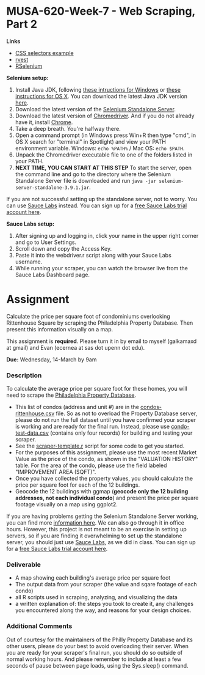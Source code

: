 # MUSA-620-Week-7 - Web Scraping, Part 2

**Links**
* [CSS selectors example](https://blueshift.io/selectors3.html)
* [rvest](https://cran.r-project.org/web/packages/rvest/rvest.pdf)
* [RSelenium](https://cran.r-project.org/web/packages/RSelenium/RSelenium.pdf)

**Selenium setup:**
1. Install Java JDK, following [these intructions for Windows](https://docs.oracle.com/javase/8/docs/technotes/guides/install/windows_jdk_install.html) or [these instructions for OS X](https://docs.oracle.com/javase/8/docs/technotes/guides/install/mac_jdk.html). You can download the latest Java JDK version [here](http://www.oracle.com/technetwork/java/javase/downloads/index.html).
2. Download the latest version of the [Selenium Standalone Server](http://www.seleniumhq.org/download/).
3. Download the latest version of [Chromedriver](https://sites.google.com/a/chromium.org/chromedriver/). And if you do not already have it, install [Chrome](https://www.google.com/chrome/).
4. Take a deep breath. You're halfway there.
5. Open a command prompt (in Windows press Win+R then type "cmd", in OS X search for "terminal" in Spotlight) and view your PATH environment variable. Windows: `echo %PATH%` / Mac OS: `echo $PATH`.
6. Unpack the Chromedriver executable file to one of the folders listed in your PATH.
7. **NEXT TIME, YOU CAN START AT THIS STEP** To start the server, open the command line and go to the directory where the Selenium Standalone Server file is downloaded and run `java -jar selenium-server-standalone-3.9.1.jar`.

If you are not successful setting up the standalone server, not to worry. You can use [Sauce Labs](https://saucelabs.com/) instead. You can sign up for a [free Sauce Labs trial account here](https://saucelabs.com/signup/trial).

**Sauce Labs setup:**
1. After signing up and logging in, click your name in the upper right corner and go to User Settings.
2. Scroll down and copy the Access Key.
3. Paste it into the webdriver.r script along with your Sauce Labs username.
4. While running your scraper, you can watch the browser live from the Sauce Labs Dashboard page.




# Assignment <a id="assignment"></a>

Calculate the price per square foot of condominiums overlooking Rittenhouse Square by scraping the Philadelphia Property Database. Then present this information visually on a map.

This assignment is **required**. Please turn it in by email to myself (galkamaxd at gmail) and Evan (ecernea at sas dot upenn dot edu).

**Due:** Wednesday, 14-March by 9am

### Description

To calculate the average price per square foot for these homes, you will need to scrape the [Philadelphia Property Database](http://property.phila.gov/).

* This list of condos (address and unit #) are in the [condos-rittenhouse.csv](https://github.com/MUSA-620-Spring-2018/MUSA-620-Week-7/blob/master/condos-rittenhouse.csv) file. So as not to overload the Property Database server, please do not run the full dataset until you have confirmed your scraper is working and are ready for the final run. Instead, please use [condo-test-data.csv](https://github.com/MUSA-620-Spring-2018/MUSA-620-Week-7/blob/master/condo-test-data.csv) (contains only four records) for building and testing your scraper.
* See the [scraper-template.r](https://github.com/MUSA-620-Spring-2018/MUSA-620-Week-7/blob/master/scraper-template.r) script for some code to get you started.
* For the purposes of this assignment, please use the most recent Market Value as the price of the condo, as shown in the "VALUATION HISTORY" table. For the area of the condo, please use the field labeled "IMPROVEMENT AREA (SQFT)".
* Once you have collected the property values, you should calculate the price per square foot for each of the 12 buildings.
* Geocode the 12 buildings with ggmap (**geocode only the 12 building addresses, not each individual condo**) and present the price per square footage visually on a map using ggplot2.

If you are having problems getting the Selenium Standalone Server working, you can find more [information here](https://cran.r-project.org/web/packages/RSelenium/vignettes/RSelenium-basics.html). We can also go through it in office hours. However, this project is not meant to be an exercise in setting up servers, so if you are finding it overwhelming to set up the standalone server, you should just use [Sauce Labs](https://saucelabs.com/), as we did in class. You can sign up for a [free Sauce Labs trial account here](https://saucelabs.com/signup/trial).

### Deliverable

- A map showing each building's average price per square foot
- The output data from your scraper (the value and sqare footage of each condo)
- all R scripts used in scraping, analyzing, and visualizing the data
- a written explanation of: the steps you took to create it, any challenges you encountered along the way, and reasons for your design choices.

### Additional Comments

Out of courtesy for the maintainers of the Philly Property Database and its other users, please do your best to avoid overloading their server. When you are ready for your scraper's final run, you should do so outside of normal working hours. And please remember to include at least a few seconds of pause between page loads, using the Sys.sleep() command.

